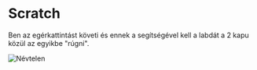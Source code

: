 # Scratch

Ben az egérkattintást követi és ennek a segítségével kell a labdát a 2 kapu közül az egyikbe "rúgni".

![Névtelen](https://user-images.githubusercontent.com/61704907/75800781-616abd80-5d7a-11ea-89f4-f4b05b9f76ff.png)
